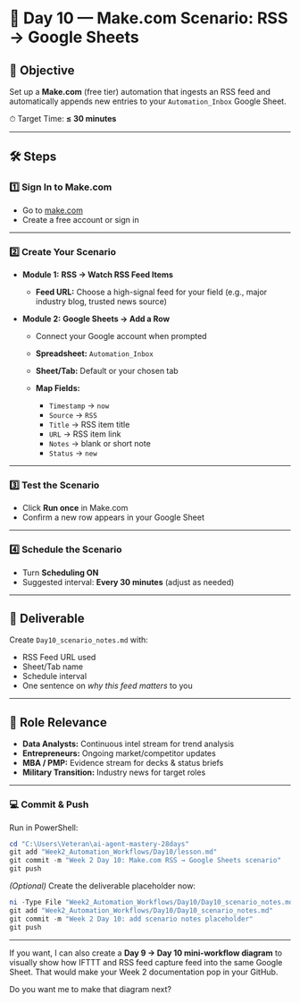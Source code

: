 # 🚀 Day 10 — Make.com Scenario: RSS → Google Sheets

## 📌 Objective

Set up a **Make.com** (free tier) automation that ingests an RSS feed and automatically appends new entries to your `Automation_Inbox` Google Sheet.

⏱ Target Time: **≤ 30 minutes**

---

## 🛠 Steps

### 1️⃣ Sign In to Make.com

* Go to [make.com](https://www.make.com)
* Create a free account or sign in

---

### 2️⃣ Create Your Scenario

* **Module 1:** **RSS → Watch RSS Feed Items**

  * **Feed URL:** Choose a high-signal feed for your field (e.g., major industry blog, trusted news source)

* **Module 2:** **Google Sheets → Add a Row**

  * Connect your Google account when prompted
  * **Spreadsheet:** `Automation_Inbox`
  * **Sheet/Tab:** Default or your chosen tab
  * **Map Fields:**

    * `Timestamp` → `now`
    * `Source` → `RSS`
    * `Title` → RSS item title
    * `URL` → RSS item link
    * `Notes` → blank or short note
    * `Status` → `new`

---

### 3️⃣ Test the Scenario

* Click **Run once** in Make.com
* Confirm a new row appears in your Google Sheet

---

### 4️⃣ Schedule the Scenario

* Turn **Scheduling ON**
* Suggested interval: **Every 30 minutes** (adjust as needed)

---

## 📂 Deliverable

Create `Day10_scenario_notes.md` with:

* RSS Feed URL used
* Sheet/Tab name
* Schedule interval
* One sentence on *why this feed matters* to you

---

## 🎯 Role Relevance

* **Data Analysts:** Continuous intel stream for trend analysis
* **Entrepreneurs:** Ongoing market/competitor updates
* **MBA / PMP:** Evidence stream for decks & status briefs
* **Military Transition:** Industry news for target roles

---

### 💻 Commit & Push

Run in PowerShell:

```powershell
cd "C:\Users\Veteran\ai-agent-mastery-28days"
git add "Week2_Automation_Workflows/Day10/lesson.md"
git commit -m "Week 2 Day 10: Make.com RSS → Google Sheets scenario"
git push
```

*(Optional)* Create the deliverable placeholder now:

```powershell
ni -Type File "Week2_Automation_Workflows/Day10/Day10_scenario_notes.md" -Force | Out-Null
git add "Week2_Automation_Workflows/Day10/Day10_scenario_notes.md"
git commit -m "Week 2 Day 10: add scenario notes placeholder"
git push
```

---

If you want, I can also create a **Day 9 → Day 10 mini-workflow diagram** to visually show how IFTTT and RSS feed capture feed into the same Google Sheet. That would make your Week 2 documentation pop in your GitHub.

Do you want me to make that diagram next?


